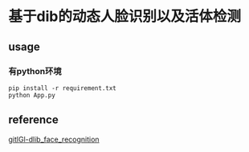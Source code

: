 # 基于dib的动态人脸识别以及活体检测

## usage
### 有python环境
```
pip install -r requirement.txt
python App.py
```
<!--### 没有python环境
```
./App.exe
```
-->
## reference
[gitlGl-dlib_face_recognition](https://github.com/gitlGl/gitlGl-dlib_face_recognition)
